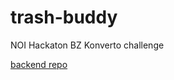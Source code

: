 # trash-buddy
NOI Hackaton BZ Konverto challenge

[backend repo](https://github.com/gabrielesalvi/trashbuddy_api)

